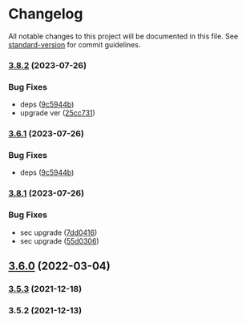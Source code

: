 # Changelog

All notable changes to this project will be documented in this file. See [standard-version](https://github.com/conventional-changelog/standard-version) for commit guidelines.

### [3.8.2](https://github.com/koatty/koatty_cli/compare/v3.8.1...v3.8.2) (2023-07-26)


### Bug Fixes

* deps ([9c5944b](https://github.com/koatty/koatty_cli/commit/9c5944b14447d5ba8c8d12b296488b8208aa3025))
* upgrade ver ([25cc731](https://github.com/koatty/koatty_cli/commit/25cc7311fcc67b0bb5d60cd654b1ae967569ae89))

### [3.6.1](https://github.com/koatty/koatty_cli/compare/v3.8.1...v3.6.1) (2023-07-26)


### Bug Fixes

* deps ([9c5944b](https://github.com/koatty/koatty_cli/commit/9c5944b14447d5ba8c8d12b296488b8208aa3025))

### [3.8.1](https://github.com/koatty/koatty_cli/compare/v3.6.0...v3.8.1) (2023-07-26)


### Bug Fixes

* sec upgrade ([7dd0416](https://github.com/koatty/koatty_cli/commit/7dd04162801000ed353cae72040985796293a0fe))
* sec upgrade ([55d0306](https://github.com/koatty/koatty_cli/commit/55d0306a64e862b7b734444f27a7dd778f7f4bf8))

## [3.6.0](https://github.com/koatty/koatty_cli/compare/v3.5.3...v3.6.0) (2022-03-04)

### [3.5.3](https://github.com/thinkkoa/koatty_cli/compare/v3.5.2...v3.5.3) (2021-12-18)

### 3.5.2 (2021-12-13)
